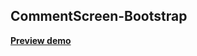 ## CommentScreen-Bootstrap
**[Preview demo](https://efsanegnyl.github.io/CommentScreen-Bootstrap/)**
